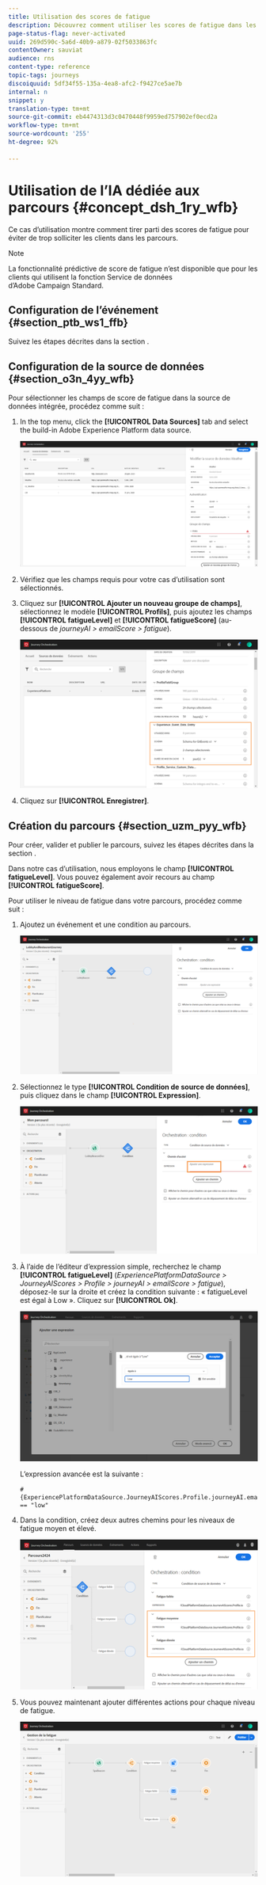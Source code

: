 ```yaml
---
title: Utilisation des scores de fatigue
description: Découvrez comment utiliser les scores de fatigue dans les parcours
page-status-flag: never-activated
uuid: 269d590c-5a6d-40b9-a879-02f5033863fc
contentOwner: sauviat
audience: rns
content-type: reference
topic-tags: journeys
discoiquuid: 5df34f55-135a-4ea8-afc2-f9427ce5ae7b
internal: n
snippet: y
translation-type: tm+mt
source-git-commit: eb4474313d3c0470448f9959ed757902ef0ecd2a
workflow-type: tm+mt
source-wordcount: '255'
ht-degree: 92%

---
```



# Utilisation de l’IA dédiée aux parcours {#concept_dsh_1ry_wfb}

Ce cas d’utilisation montre comment tirer parti des scores de fatigue pour éviter de trop solliciter les clients dans les parcours.

>[!NOTE]
>
>La fonctionnalité prédictive de score de fatigue n’est disponible que pour les clients qui utilisent la fonction Service de données d’Adobe Campaign Standard.

## Configuration de l’événement {#section_ptb_ws1_ffb}

Suivez les étapes décrites dans la section [](../event/about-events.md).

## Configuration de la source de données {#section_o3n_4yy_wfb}

Pour sélectionner les champs de score de fatigue dans la source de données intégrée, procédez comme suit :

1. In the top menu, click the **[!UICONTROL Data Sources]** tab and select the build-in Adobe Experience Platform data source.

   ![](../assets/journey23.png)

1. Vérifiez que les champs requis pour votre cas d’utilisation sont sélectionnés.
1. Cliquez sur **[!UICONTROL Ajouter un nouveau groupe de champs]**, sélectionnez le modèle **[!UICONTROL Profils]**, puis ajoutez les champs **[!UICONTROL fatigueLevel]** et **[!UICONTROL fatigueScore]** (au-dessous de _journeyAI > emailScore > fatigue_).

   ![](../assets/journeyuc3_1.png)

1. Cliquez sur **[!UICONTROL Enregistrer]**.

## Création du parcours {#section_uzm_pyy_wfb}

Pour créer, valider et publier le parcours, suivez les étapes décrites dans la section [](../building-journeys/journey.md).

Dans notre cas d’utilisation, nous employons le champ **[!UICONTROL fatigueLevel]**. Vous pouvez également avoir recours au champ **[!UICONTROL fatigueScore]**.

Pour utiliser le niveau de fatigue dans votre parcours, procédez comme suit :

1. Ajoutez un événement et une condition au parcours.

   ![](../assets/journeyuc2_14.png)

1. Sélectionnez le type **[!UICONTROL Condition de source de données]**, puis cliquez dans le champ **[!UICONTROL Expression]**.

   ![](../assets/journeyuc3_2.png)

1. À l’aide de l’éditeur d’expression simple, recherchez le champ **[!UICONTROL fatigueLevel]** (_ExperiencePlatformDataSource > JourneyAIScores > Profile > journeyAI > emailScore > fatigue_), déposez-le sur la droite et créez la condition suivante : « fatigueLevel est égal à Low ». Cliquez sur **[!UICONTROL Ok]**.

   ![](../assets/journeyuc3_3.png)

   L’expression avancée est la suivante :

   ```
   #{ExperiencePlatformDataSource.JourneyAIScores.Profile.journeyAI.emailScore.fatigue.fatigueLevel} == "low"
   ```

1. Dans la condition, créez deux autres chemins pour les niveaux de fatigue moyen et élevé.

   ![](../assets/journeyuc3_4.png)

1. Vous pouvez maintenant ajouter différentes actions pour chaque niveau de fatigue.

   ![](../assets/journeyuc3_5.png)

